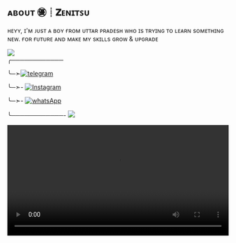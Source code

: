 
## ᴀʙᴏᴜᴛ ㊝┊𝐙ᴇɴɪᴛꜱᴜ
 ʜᴇʏʏ, ɪ'ᴍ ᴊᴜsᴛ ᴀ ʙᴏʏ ғʀᴏᴍ ᴜᴛᴛᴀʀ ᴘʀᴀᴅᴇsʜ ᴡʜᴏ ɪs ᴛʀʏɪɴɢ ᴛᴏ ʟᴇᴀʀɴ sᴏᴍᴇᴛʜɪɴɢ ɴᴇᴡ.  ғᴏʀ ғᴜᴛᴜʀᴇ ᴀɴᴅ ᴍᴀᴋᴇ ᴍʏ sᴋɪʟʟs ɢʀᴏᴡ & ᴜᴘɢʀᴀᴅᴇ 
<div align="left">
  <img src="https://readme-typing-svg.herokuapp.com?color=000000&center=true&lines=──+「𝙎𝘼𝙃𝙄𝙇」+──&width=120&height=60">
</div>
 ╭────────────

╰─➣[![telegram](https://img.shields.io/badge/Zenitsu-Telegram-blue?style=for-the-badge&logo=telegram)](https://t.me/zenitsu_x_thunder_breathing)

╰─➣- [![Instagram](https://img.shields.io/badge/Zenix-Instagram-red?style=for-the-badge&logo=Instagram)](https://www.instagram.com/zenix._.0?igsh=MTBjMTBobXhxanQwYg==) 


╰─➣- [![whatsApp](https://img.shields.io/badge/Zenitsu-Whatsapp-green?style=for-the-badge&logo=whatsApp)](https://wa.me/6283863879340) 

╰────────────- 
<img src="https://user-images.githubusercontent.com/73097560/115834477-dbab4500-a447-11eb-908a-139a6edaec5c.gif">

<!-- Add Video at the End -->
<video width="100%" controls>
  <source src="[https://files.catbox.moe/wavf37.mp4](https://files.catbox.moe/xzskgc.mp4)" type="video/mp4">
  2 kodi ka phone h video na chlegi.
</video>

